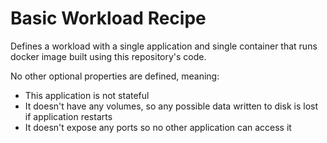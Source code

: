 # Basic Workload Recipe

Defines a workload with a single application and single container that runs
docker image built using this repository's code.

No other optional properties are defined, meaning:

- This application is not stateful
- It doesn't have any volumes, so any possible data written to disk
is lost if application restarts
- It doesn't expose any ports so no other application can access it
